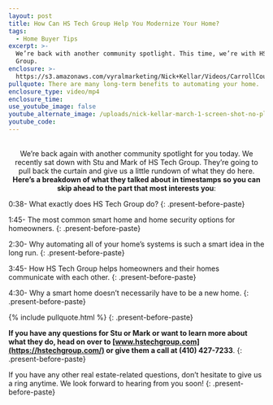 ```yaml
---
layout: post
title: How Can HS Tech Group Help You Modernize Your Home?
tags:
  - Home Buyer Tips
excerpt: >-
  We’re back with another community spotlight. This time, we’re with HS Tech
  Group.
enclosure: >-
  https://s3.amazonaws.com/vyralmarketing/Nick+Kellar/Videos/CarrollCounty+Real+Estate-+HST+Spotlight.mp4
pullquote: There are many long-term benefits to automating your home.
enclosure_type: video/mp4
enclosure_time:
use_youtube_image: false
youtube_alternate_image: /uploads/nick-kellar-march-1-screen-shot-no-play.jpg
youtube_code:
---
```


<center><br />We&rsquo;re back again with another community spotlight for you today. We recently sat down with Stu and Mark of HS Tech Group. They&rsquo;re going to pull back the curtain and give us a little rundown of what they do here. <strong>Here&rsquo;s a breakdown of what they talked about in timestamps so you can skip ahead to the part that most interests you</strong>:</center>

0:38- What exactly does HS Tech Group do?
{: .present-before-paste}

1:45- The most common smart home and home security options for homeowners.
{: .present-before-paste}

2:30- Why automating all of your home’s systems is such a smart idea in the long run.
{: .present-before-paste}

3:45- How HS Tech Group helps homeowners and their homes communicate with each other.
{: .present-before-paste}

4:30- Why a smart home doesn’t necessarily have to be a new home.
{: .present-before-paste}

{% include pullquote.html %}
{: .present-before-paste}

**If you have any questions for Stu or Mark or want to learn more about what they do, head on over to [www.hstechgroup.com](https://hstechgroup.com/) or give them a call at (410) 427-7233**.
{: .present-before-paste}

If you have any other real estate-related questions, don’t hesitate to give us a ring anytime. We look forward to hearing from you soon!
{: .present-before-paste}